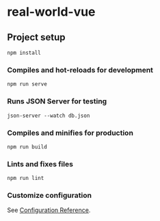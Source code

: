 # real-world-vue

## Project setup

```
npm install
```

### Compiles and hot-reloads for development

```
npm run serve
```

### Runs JSON Server for testing

```
json-server --watch db.json
```

### Compiles and minifies for production

```
npm run build
```

### Lints and fixes files

```
npm run lint
```

### Customize configuration

See [Configuration Reference](https://cli.vuejs.org/config/).
